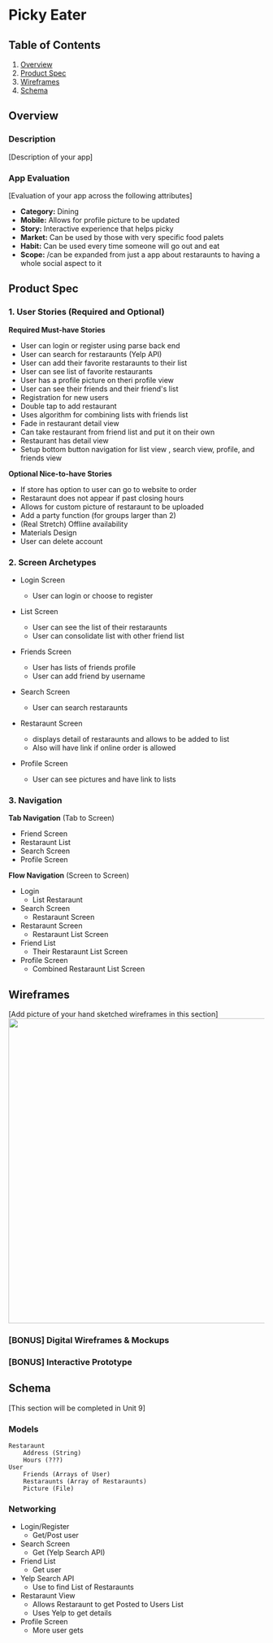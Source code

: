 # Picky Eater

## Table of Contents
1. [Overview](#Overview)
1. [Product Spec](#Product-Spec)
1. [Wireframes](#Wireframes)
2. [Schema](#Schema)

## Overview
### Description
[Description of your app]

### App Evaluation
[Evaluation of your app across the following attributes]
- **Category:** Dining
- **Mobile:** Allows for profile picture to be updated
- **Story:** Interactive experience that helps picky 
- **Market:** Can be used by those with very specific food palets
- **Habit:** Can be used every time someone will go out and eat
- **Scope:** /can be expanded from just a app about restaraunts to having a whole social aspect to it

## Product Spec

### 1. User Stories (Required and Optional)

**Required Must-have Stories**

* User can login or register using parse back end
* User can search for restaraunts (Yelp API)
* User can add their favorite restaraunts to their list
* User can see list of favorite restaurants
* User has a profile picture on theri profile view
* User can see their friends and their friend's list
* Registration for new users
* Double tap to add restaurant
* Uses algorithm for combining lists with friends list
* Fade in restaurant detail view
* Can take restaurant from friend list and put it on their own
* Restaurant has detail view
* Setup bottom button navigation for list view , search view, profile, and friends view



**Optional Nice-to-have Stories**

* If store has option to user can go to website to order
* Restaraunt does not appear if past closing hours
* Allows for custom picture of restaraunt to be uploaded
* Add a party function (for groups larger than 2)
* (Real Stretch) Offline availability
* Materials Design
* User can delete account


### 2. Screen Archetypes

* Login Screen
   * User can login or choose to register
* List Screen
    * User can see the list of their restaraunts
    * User can consolidate list with other friend list
* Friends Screen
    * User has lists of friends profile 
    * User can add friend by username
    
* Search Screen 
    * User can search restaraunts
* Restaraunt Screen
    * displays detail of restaraunts and allows to be added to list
    * Also will have link if online order is allowed
* Profile Screen
    * User can see pictures and have link to lists


### 3. Navigation

**Tab Navigation** (Tab to Screen)

* Friend Screen
* Restaraunt List
* Search Screen
* Profile Screen 

**Flow Navigation** (Screen to Screen)

* Login
   * List Restaraunt
* Search Screen
    * Restaraunt Screen
* Restaraunt Screen
    * Restaraunt List Screen
* Friend List
    * Their Restaraunt List Screen
* Profile Screen
    * Combined Restaraunt List Screen


## Wireframes
[Add picture of your hand sketched wireframes in this section]
<img src="Wireframe.jpeg" width=600>

### [BONUS] Digital Wireframes & Mockups

### [BONUS] Interactive Prototype

## Schema 
[This section will be completed in Unit 9]
### Models
    Restaraunt
        Address (String)
        Hours (???)
    User
        Friends (Arrays of User)
        Restaraunts (Array of Restaraunts)
        Picture (File)
        
### Networking
- Login/Register
    - Get/Post user
- Search Screen
    - Get (Yelp Search API)
- Friend List
    - Get user
- Yelp Search API
    - Use to find List of Restaraunts
- Restaraunt View
    - Allows Restaraunt to get Posted to Users List
    - Uses Yelp to get details
- Profile Screen
    - More user gets

